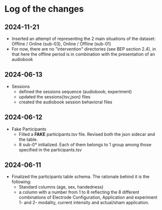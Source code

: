 # Log of the changes

## 2024-11-21
* Inserted an attempt of representing the 2 main situations of the dataset: Offline / Online (sub-03), Online / Offline (sub-01)
* For now, there are no "intervention" directories (see BEP section 2.4), in that here the offline period is in combination with the presentation of an audiobook

## 2024-06-13
* Sessions
    * defined the sessions sequence (audiobook; experiment)
    * updated the sessions{tsv,json} files
    * created the audiobook session behavioral files

## 2024-06-12

* Fake Participants
    * Filled a **FAKE** participants.tsv file. Revised both the json sidecar and the table.
    * 8 sub-0* initialized. Each of them belongs to 1 group among those specified in the participants.tsv


## 2024-06-11
* Finalized the participants table schema. The rationale behind it is the following:
    * Standard columns (age, sex, handedness)
    * a column with a number from 1 to 8 reflecting the 8 different combinations of Electrode Configuration, Application and experiment 1- and 2- modality, current intensity and actual/sham application.
